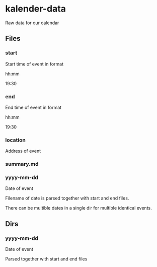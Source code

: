 # kalender-data
Raw data for our calendar

## Files


### start 
Start time of event in format 

  hh:mm

  19:30

### end
End time of event in format 

  hh:mm

  19:30

### location
Address of event

### summary.md

### yyyy-mm-dd
Date of event

Filename of date is parsed together with start and end files.

There can be multible dates in a single dir for multible identical events.





## Dirs

### yyyy-mm-dd
Date of event

Parsed together with start and end files
